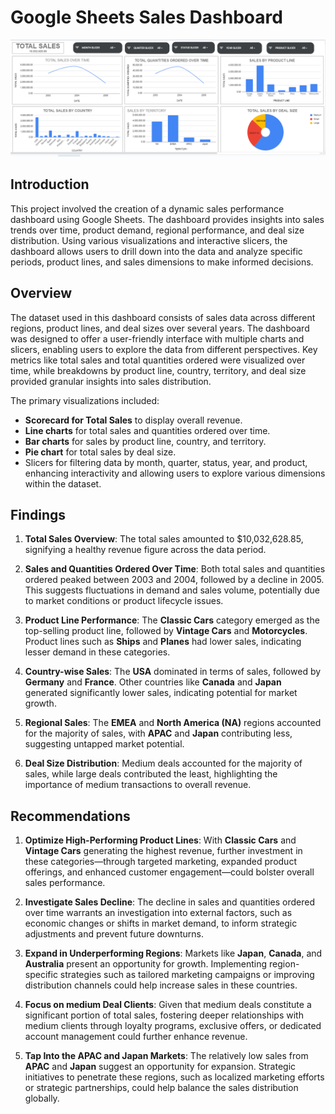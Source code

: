 # Google Sheets Sales Dashboard

![Sales Dashboard](google_Sheets_dashboard.png)

## Introduction
This project involved the creation of a dynamic sales performance dashboard using Google Sheets. The dashboard provides insights into sales trends over time, product demand, regional performance, and deal size distribution. Using various visualizations and interactive slicers, the dashboard allows users to drill down into the data and analyze specific periods, product lines, and sales dimensions to make informed decisions.

## Overview
The dataset used in this dashboard consists of sales data across different regions, product lines, and deal sizes over several years. The dashboard was designed to offer a user-friendly interface with multiple charts and slicers, enabling users to explore the data from different perspectives. Key metrics like total sales and total quantities ordered were visualized over time, while breakdowns by product line, country, territory, and deal size provided granular insights into sales distribution.

The primary visualizations included:
- **Scorecard for Total Sales** to display overall revenue.
- **Line charts** for total sales and quantities ordered over time.
- **Bar charts** for sales by product line, country, and territory.
- **Pie chart** for total sales by deal size.
- Slicers for filtering data by month, quarter, status, year, and product, enhancing interactivity and allowing users to explore various dimensions within the dataset.

## Findings
1. **Total Sales Overview**: The total sales amounted to $10,032,628.85, signifying a healthy revenue figure across the data period.

2. **Sales and Quantities Ordered Over Time**: Both total sales and quantities ordered peaked between 2003 and 2004, followed by a decline in 2005. This suggests fluctuations in demand and sales volume, potentially due to market conditions or product lifecycle issues.

3. **Product Line Performance**: The **Classic Cars** category emerged as the top-selling product line, followed by **Vintage Cars** and **Motorcycles**. Product lines such as **Ships** and **Planes** had lower sales, indicating lesser demand in these categories.

4. **Country-wise Sales**: The **USA** dominated in terms of sales, followed by **Germany** and **France**. Other countries like **Canada** and **Japan** generated significantly lower sales, indicating potential for market growth.

5. **Regional Sales**: The **EMEA** and **North America (NA)** regions accounted for the majority of sales, with **APAC** and **Japan** contributing less, suggesting untapped market potential.

6. **Deal Size Distribution**: Medium deals accounted for the majority of sales, while large deals contributed the least, highlighting the importance of medium transactions to overall revenue.

## Recommendations
1. **Optimize High-Performing Product Lines**: With **Classic Cars** and **Vintage Cars** generating the highest revenue, further investment in these categories—through targeted marketing, expanded product offerings, and enhanced customer engagement—could bolster overall sales performance.

2. **Investigate Sales Decline**: The decline in sales and quantities ordered over time warrants an investigation into external factors, such as economic changes or shifts in market demand, to inform strategic adjustments and prevent future downturns.

3. **Expand in Underperforming Regions**: Markets like **Japan**, **Canada**, and **Australia** present an opportunity for growth. Implementing region-specific strategies such as tailored marketing campaigns or improving distribution channels could help increase sales in these countries.

4. **Focus on medium Deal Clients**: Given that medium deals constitute a significant portion of total sales, fostering deeper relationships with medium clients through loyalty programs, exclusive offers, or dedicated account management could further enhance revenue.

5. **Tap Into the APAC and Japan Markets**: The relatively low sales from **APAC** and **Japan** suggest an opportunity for expansion. Strategic initiatives to penetrate these regions, such as localized marketing efforts or strategic partnerships, could help balance the sales distribution globally.